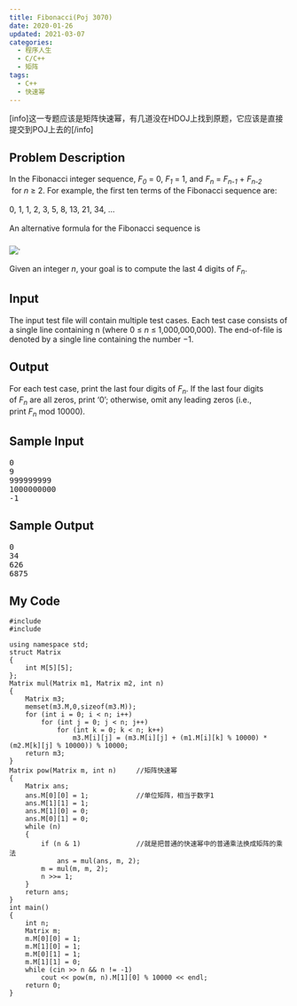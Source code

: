 ```yaml
---
title: Fibonacci(Poj 3070)
date: 2020-01-26
updated: 2021-03-07
categories:
  - 程序人生
  - C/C++
  - 矩阵
tags:
  - C++
  - 快速幂
---
```


<p>[info]这一专题应该是矩阵快速幂，有几道没在HDOJ上找到原题，它应该是直接提交到POJ上去的[/info]</p>

<h2><strong>Problem Description</strong> </h2>

In the Fibonacci integer sequence, <i>F<sub>0</sub></i> = 0, <i>F<sub>1</sub></i> = 1, and <i>F<sub>n</sub></i> = <i>F<sub>n-1</sub></i> + <i>F<sub>n-2 </sub></i> for <i>n</i> ≥ 2. For example, the first ten terms of the Fibonacci sequence are:<br /><br />0, 1, 1, 2, 3, 5, 8, 13, 21, 34, …<br /><br />An alternative formula for the Fibonacci sequence is<br /><br /><img src="http://poj.org/images/3070_1.png" align="middle" />.<br /><br />Given an integer <i>n</i>, your goal is to compute the last 4 digits of <i>F<sub>n</sub></i>.

<h2><strong>Input</strong> </h2>

The input test file will contain multiple test cases. Each test case consists of a single line containing n (where 0 ≤ <em>n</em> ≤ 1,000,000,000). The end-of-file is denoted by a single line containing the number −1. 

<h2><strong>Output</strong> </h2>

For each test case, print the last four digits of <em>F<sub>n</sub></em>. If the last four digits of <em>F<sub>n</sub></em> are all zeros, print ‘0’; otherwise, omit any leading zeros (i.e., print <em>F<sub>n</sub></em> mod 10000). </pre>

<h2><strong>Sample Input</strong> </h2>

<pre class="wp-block-preformatted">0
9
999999999
1000000000
-1</pre>

<h2><strong>Sample Output</strong> </h2>

<pre class="wp-block-preformatted">0
34
626
6875</pre>

<h2>My Code</h2>

<pre class="wp-block-code"><code lang="cpp" class="language-cpp line-numbers">#include <iostream>
#include <cstring>

using namespace std;
struct Matrix
{
    int M[5][5];
};
Matrix mul(Matrix m1, Matrix m2, int n)
{
    Matrix m3;
    memset(m3.M,0,sizeof(m3.M));
    for (int i = 0; i < n; i++)
        for (int j = 0; j < n; j++)
            for (int k = 0; k < n; k++)
                m3.M[i][j] = (m3.M[i][j] + (m1.M[i][k] % 10000) * (m2.M[k][j] % 10000)) % 10000;
    return m3;
}
Matrix pow(Matrix m, int n)     //矩阵快速幂
{
    Matrix ans;
    ans.M[0][0] = 1;            //单位矩阵，相当于数字1
    ans.M[1][1] = 1;
    ans.M[1][0] = 0;
    ans.M[0][1] = 0;
    while (n)
    {
        if (n & 1)              //就是把普通的快速幂中的普通乘法换成矩阵的乘法
            ans = mul(ans, m, 2);
        m = mul(m, m, 2);
        n >>= 1;
    }
    return ans;
}
int main()
{
    int n;
    Matrix m;
    m.M[0][0] = 1;
    m.M[1][0] = 1;
    m.M[0][1] = 1;
    m.M[1][1] = 0;
    while (cin >> n && n != -1)
        cout << pow(m, n).M[1][0] % 10000 << endl;
    return 0;
}</code></pre>
